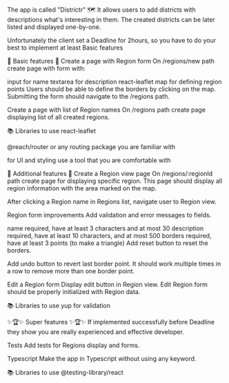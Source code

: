 The app is called "Districtr" 🗺️
It allows users to add districts with descriptions what's interesting in them. The created districts can be later listed and displayed one-by-one.

Unfortunately the client set a Deadline for 2hours, so you have to do your best to implement at least Basic features

🎯 Basic features 🎯
Create a page with Region form
On /regions/new path create page with form with:

input for name
textarea for description
react-leaflet map for defining region points
Users should be able to define the borders by clicking on the map. Submitting the form should navigate to the /regions path.

Create a page with list of Region names
On /regions path create page displaying list of all created regions.

📚 Libraries to use
react-leaflet

@reach/router or any routing package you are familiar with

for UI and styling use a tool that you are comfortable with


🏅 Additional features 🏅
Create a Region view page
On /regions/:regionId path create page for displaying specific region. This page should display all region information with the area marked on the map.

After clicking a Region name in Regions list, navigate user to Region view.

Region form improvements
Add validation and error messages to fields.

name required, have at least 3 characters and at most 30
description required, have at least 10 characters, and at most 500
borders required, have at least 3 points (to make a triangle)
Add reset button to reset the borders.

Add undo button to revert last border point. It should work multiple times in a row to remove more than one border point.

Edit a Region form
Display edit button in Region view. Edit Region form should be properly initialized with Region data.

📚 Libraries to use
yup for validation


✨🏆✨ Super features ✨🏆✨
If implemented successfully before Deadline they show you are really experienced and effective developer.

Tests
Add tests for Regions display and forms.

Typescript
Make the app in Typescript without using any keyword.

📚 Libraries to use
@testing-library/react
